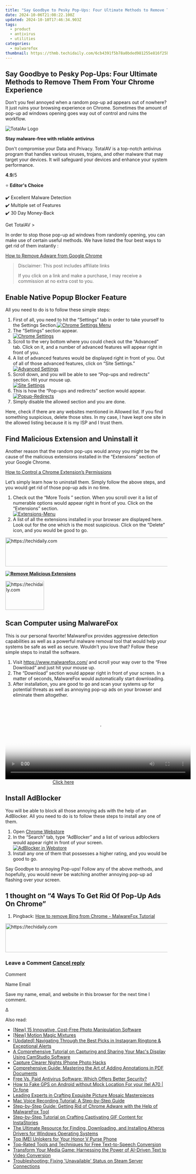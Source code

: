 ```yaml
---
title: "Say Goodbye to Pesky Pop-Ups: Four Ultimate Methods to Remove Them From Your Chrome Experience"
date: 2024-10-06T21:08:22.100Z
updated: 2024-10-10T17:46:34.903Z
tags:
  - product
  - antivirus
  - utilities
categories:
  - malwarefox
thumbnail: https://thmb.techidaily.com/6cb4391f5b78a0bded981255e816f25b4a4f4175f4c2d7396281a9558ff75db1.jpg
---
```


## Say Goodbye to Pesky Pop-Ups: Four Ultimate Methods to Remove Them From Your Chrome Experience

Don’t you feel annoyed when a random pop-up ad appears out of nowhere? It just ruins your browsing experience on Chrome. Sometimes the amount of pop-up ad windows opening goes way out of control and ruins the workflow.

![TotalAv Logo](https://www.malwarefox.com/wp-content/uploads/2024/02/totalav-svg.webp "totalav-svg")

**Stay malware-free with reliable antivirus**

Don't compromise your Data and Privacy. TotalAV is a top-notch antivirus program that handles various viruses, trojans, and other malware that may target your devices. It will safeguard your devices and enhance your system performance.

**4.9**/5

⭐ **Editor's Choice**

✔️ Excellent Malware Detection  
✔️ Multiple set of Features  
✔️ 30 Day Money-Back

[](https://tools.techidaily.com/malwarefox/products/) Get TotalAV > 

In order to stop those pop-up ad windows from randomly opening, you can make use of certain useful methods. We have listed the four best ways to get rid of them instantly :

[How to Remove Adware from Google Chrome](https://tools.techidaily.com/malwarefox/products/)

>  Disclaimer: This post includes affiliate links
>
>  If you click on a link and make a purchase, I may receive a commission at no extra cost to you.
>

## Enable Native Popup Blocker Feature

All you need to do is to follow these simple steps:

1. First of all, you need to hit the “Settings” tab in order to take yourself to the Settings Section.[![Chrome Settings Menu](https://www.malwarefox.com/wp-content/uploads/2019/05/Menu.png)](https://www.malwarefox.com/wp-content/uploads/2019/05/Menu.png)
1. The “Settings” section appear.  
[![Chrome Settings](https://www.malwarefox.com/wp-content/uploads/2019/05/Settings-2.png)](https://www.malwarefox.com/wp-content/uploads/2019/05/Settings-2.png)
2. Scroll to the very bottom where you could check out the “Advanced” tab. Click on it, and a number of advanced features will appear right in front of you.
3. A list of advanced features would be displayed right in front of you. Out of all of those advanced features, click on “Site Settings.”  
[![Advanced Settings](https://www.malwarefox.com/wp-content/uploads/2019/05/Advanced-Settings.png)](https://www.malwarefox.com/wp-content/uploads/2019/05/Advanced-Settings.png)
4. Scroll down, and you will be able to see “Pop-ups and redirects” section. Hit your mouse up.  
[![Site Settings](https://www.malwarefox.com/wp-content/uploads/2019/05/Site-Settings.png)](https://www.malwarefox.com/wp-content/uploads/2019/05/Site-Settings.png)
5. This is how the “Pop-ups and redirects” section would appear.  
[![Popup-Redirects](https://www.malwarefox.com/wp-content/uploads/2019/05/Popup-Redirects.png)](https://www.malwarefox.com/wp-content/uploads/2019/05/Popup-Redirects.png)
6. Simply disable the allowed section and you are done.

Here, check if there are any websites mentioned in Allowed list. If you find something suspicious, delete those sites. In my case, I have kept one site in the allowed listing because it is my ISP and I trust them.

## Find Malicious Extension and Uninstall it

Another reason that the random pop-ups would annoy you might be the cause of the malicious extensions installed in the “Extensions” section of your Google Chrome.

[How to Control a Chrome Extension’s Permissions](https://tools.techidaily.com/malwarefox/products/)

Let’s simply learn how to uninstall them. Simply follow the above steps, and you would get rid of those pop-up ads in no time.

1. Check out the “More Tools ” section. When you scroll over it a list of numerable options would appear right in front of you. Click on the “Extensions” section.  
[![Extensions-Menu](https://www.malwarefox.com/wp-content/uploads/2019/05/Extensions-Menu.png)](https://www.malwarefox.com/wp-content/uploads/2019/05/Extensions-Menu.png)
2. A list of all the extensions installed in your browser are displayed here. Look out for the one which is the most suspicious. Click on the “Delete” icon, and you would be good to go.  

<!-- affiliate ads begin -->
<a href="https://aligracehair.sjv.io/c/5597632/1975841/19272" target="_top" id="1975841">
  <img src="//a.impactradius-go.com/display-ad/19272-1975841" border="0" alt="https://techidaily.com" width="728" height="90"/>
</a>
<img height="0" width="0" src="https://aligracehair.sjv.io/i/5597632/1975841/19272" style="position:absolute;visibility:hidden;" border="0" />
<!-- affiliate ads end -->

**[![Remove Malicious Extensions](https://www.malwarefox.com/wp-content/uploads/2019/05/Remove-Malicious-Extensions.png)](https://www.malwarefox.com/wp-content/uploads/2019/05/Remove-Malicious-Extensions.png)**

<!-- affiliate ads begin -->
<a href="https://aligracehair.sjv.io/c/5597632/2135363/19272" target="_top" id="2135363">
  <img src="//a.impactradius-go.com/display-ad/19272-2135363" border="0" alt="https://techidaily.com" width="120" height="90"/>
</a>
<img height="0" width="0" src="https://aligracehair.sjv.io/i/5597632/2135363/19272" style="position:absolute;visibility:hidden;" border="0" />
<!-- affiliate ads end -->

## Scan Computer using MalwareFox

This is our personal favorite! MalwareFox provides aggressive detection capabilities as well as a powerful malware removal tool that would help your systems be safe as well as secure. Wouldn’t you love that? Follow these simple steps to install the software.

1. Visit <https://www.malwarefox.com/> and scroll your way over to the “Free Download” and just hit your mouse up.
2. The “Download” section would appear right in front of your screen. In a matter of seconds, MalwareFox would automatically start downloading.
3. After installation, you are good to go and scan your systems up for potential threats as well as annoying pop-up ads on your browser and eliminate them altogether.

<!-- affiliate ads begin -->
<span id="1983552">
					<video width="576" height="240" style="cursor:pointer"
           poster="//a.impactradius-go.com/display-clicktoplayimage/1983552.png"
           onclick="if(!this.playClicked){this.play();this.setAttribute('controls',true);this.playClicked=true;}">
	   <source src="//a.impactradius-go.com/display-ad/22993-1983552">
	   <img src="//a.impactradius-go.com/display-clicktoplayimage/1983552.png" style="border: none; height: 100%; width: 100%; object-fit: contain">
	</video>
	<div style="width:360px;text-align:center"><a href="javascript:window.open(decodeURIComponent('https%3A%2F%2Fhomestyler.sjv.io%2Fc%2F5597632%2F1983552%2F22993'), '_blank');void(0);">Click here</a></div>
</span>
<img height="0" width="0" src="https://imp.pxf.io/i/5597632/1983552/22993" style="position:absolute;visibility:hidden;" border="0" />
<!-- affiliate ads end -->

## Install AdBlocker

You will be able to block all those annoying ads with the help of an AdBlocker. All you need to do is to follow these steps to install any one of them.

1. Open [Chrome Webstore](https://chrome.google.com/webstore/category/extensions)
2. In the “Search” tab, type “AdBlocker” and a list of various adblockers would appear right in front of your screen.  
[![AdBlocker in Webstore](https://www.malwarefox.com/wp-content/uploads/2019/05/AdBlocker-in-Webstore.png)](https://www.malwarefox.com/wp-content/uploads/2019/05/AdBlocker-in-Webstore.png)
3. Install any one of them that possesses a higher rating, and you would be good to go.

Say Goodbye to annoying Pop-ups! Follow any of the above methods, and hopefully, you would never be watching another annoying pop-up ad flashing over your screen.

## 1 thought on “4 Ways To Get Rid Of Pop-Up Ads On Chrome”

1. Pingback: [How to remove Bing from Chrome - MalwareFox Tutorial](https://tools.techidaily.com/malwarefox/products/)

<!-- affiliate ads begin -->
<a href="https://aligracehair.sjv.io/c/5597632/2115951/19272" target="_top" id="2115951">
  <img src="//a.impactradius-go.com/display-ad/19272-2115951" border="0" alt="https://techidaily.com" width="728" height="90"/>
</a>
<img height="0" width="0" src="https://aligracehair.sjv.io/i/5597632/2115951/19272" style="position:absolute;visibility:hidden;" border="0" />
<!-- affiliate ads end -->

### Leave a Comment [Cancel reply](https://tools.techidaily.com/malwarefox/products/)

Comment

Name Email 

Save my name, email, and website in this browser for the next time I comment.

Δ

<ins class="adsbygoogle"
     style="display:block"
     data-ad-format="autorelaxed"
     data-ad-client="ca-pub-7571918770474297"
     data-ad-slot="1223367746"></ins>

<ins class="adsbygoogle"
     style="display:block"
     data-ad-client="ca-pub-7571918770474297"
     data-ad-slot="8358498916"
     data-ad-format="auto"
     data-full-width-responsive="true"></ins>

<span class="atpl-alsoreadstyle">Also read:</span>
<div><ul>
<li><a href="https://fox-http.techidaily.com/new-15-innovative-cost-free-photo-manipulation-software/"><u>[New] 15 Innovative, Cost-Free Photo Manipulation Software</u></a></li>
<li><a href="https://extra-approaches.techidaily.com/new-motion-magic-mixtures/"><u>[New] Motion Magic Mixtures</u></a></li>
<li><a href="https://fox-boxes.techidaily.com/updated-navigating-through-the-best-picks-in-instagram-ringtone-and-exceptional-alerts/"><u>[Updated] Navigating Through the Best Picks in Instagram Ringtone & Exceptional Alerts</u></a></li>
<li><a href="https://discover-fantastic.techidaily.com/a-comprehensive-tutorial-on-capturing-and-sharing-your-macs-display-using-camstudio-software/"><u>A Comprehensive Tutorial on Capturing and Sharing Your Mac's Display Using CamStudio Software</u></a></li>
<li><a href="https://extra-tips.techidaily.com/capture-clearer-nights-iphone-photo-hacks/"><u>Capture Clearer Nights IPhone Photo Hacks</u></a></li>
<li><a href="https://discover-fantastic.techidaily.com/comprehensive-guide-mastering-the-art-of-adding-annotations-in-pdf-documents/"><u>Comprehensive Guide: Mastering the Art of Adding Annotations in PDF Documents</u></a></li>
<li><a href="https://discover-fantastic.techidaily.com/free-vs-paid-antivirus-software-which-offers-better-security/"><u>Free Vs. Paid Antivirus Software: Which Offers Better Security?</u></a></li>
<li><a href="https://android-location.techidaily.com/how-to-fake-gps-on-android-without-mock-location-for-your-itel-a70-drfone-by-drfone-virtual/"><u>How to Fake GPS on Android without Mock Location For your Itel A70 | Dr.fone</u></a></li>
<li><a href="https://fox-sure.techidaily.com/leading-experts-in-crafting-exquisite-picture-mosaic-masterpieces/"><u>Leading Experts in Crafting Exquisite Picture Mosaic Masterpieces</u></a></li>
<li><a href="https://discover-fantastic.techidaily.com/mac-voice-recording-tutorial-a-step-by-step-guide/"><u>Mac Voice Recording Tutorial: A Step-by-Step Guide</u></a></li>
<li><a href="https://discover-fantastic.techidaily.com/step-by-step-guide-getting-rid-of-chrome-adware-with-the-help-of-malwarefox-tool/"><u>Step-by-Step Guide: Getting Rid of Chrome Adware with the Help of MalwareFox Tool</u></a></li>
<li><a href="https://discover-fantastic.techidaily.com/step-by-step-tutorial-on-crafting-captivating-gif-content-for-instastories/"><u>Step-by-Step Tutorial on Crafting Captivating GIF Content for InstaStories</u></a></li>
<li><a href="https://driver-download.techidaily.com/the-ultimate-resource-for-finding-downloading-and-installing-atheros-drivers-for-windows-operating-systems/"><u>The Ultimate Resource for Finding, Downloading, and Installing Atheros Drivers for Windows Operating Systems</u></a></li>
<li><a href="https://sim-unlock.techidaily.com/top-imei-unlokers-for-your-honor-v-purse-phone-by-drfone-android/"><u>Top IMEI Unlokers for Your Honor V Purse Phone</u></a></li>
<li><a href="https://discover-fantastic.techidaily.com/top-rated-tools-and-techniques-for-free-text-to-speech-conversion/"><u>Top-Rated Tools and Techniques for Free Text-to-Speech Conversion</u></a></li>
<li><a href="https://discover-fantastic.techidaily.com/transform-your-media-game-harnessing-the-power-of-ai-driven-text-to-video-conversion/"><u>Transform Your Media Game: Harnessing the Power of AI-Driven Text to Video Conversion</u></a></li>
<li><a href="https://common-error.techidaily.com/troubleshooting-fixing-unavailable-status-on-steam-server-connections/"><u>Troubleshooting: Fixing 'Unavailable' Status on Steam Server Connections</u></a></li>
</ul></div>

